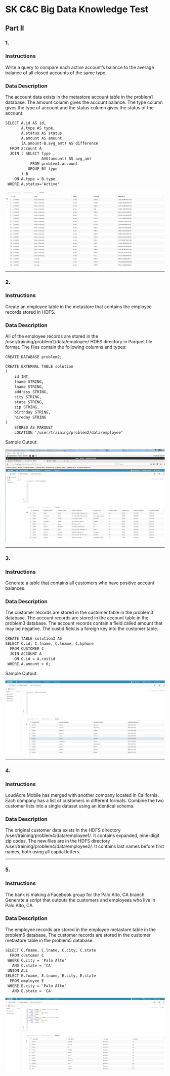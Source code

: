 # SK C&C Big Data Knowledge Test
## Part II

### 1.

### Instructions

Write a query to compare each active account’s balance to the average balance of all closed accounts of the same type.

### Data Description

The account data exists in the metastore account table in the problem1 database. The amount column gives the account balance. The type column gives the type of account and the status column gives the status of the account.

```
SELECT A.id AS id,
       A.type AS type,
       A.status AS status,
       A.amount AS amount,
       (A.amount-B.avg_amt) AS difference
  FROM account A
  JOIN ( SELECT type ,
                AVG(amount) AS avg_amt
           FROM problem1.account
          GROUP BY type
       ) B
    ON A.type = B.type
 WHERE A.status='Active'
 ```
 
![photo.PNG](https://github.com/jamesj4318/SKCC_20190719_FinalTest/blob/master/challenges/images/part2-1-result.PNG?raw=true)

----------------------------------------------------------------------------------------------------------------------------------------
### 2.

### Instructions

Create an employee table in the metastore that contains the employee records stored in HDFS.

### Data Description
All of the employee records are stored in the /user/training/problem2/data/employee/ HDFS directory in Parquet file format.
The files contain the following columns and types:

```
CREATE DATABASE problem2;
```

```
CREATE EXTERNAL TABLE solution
(
    id INT,
    fname STRING,
    lname STRING,
    address STRING,
    city STRING,
    state STRING,
    zip STRING,
    birthday STRING,
    hireday STRING
)
    STORED AS PARQUET
    LOCATION '/user/training/problem2/data/employee'
```

Sample Output:

![photo.PNG](https://github.com/jamesj4318/SKCC_20190719_FinalTest/blob/master/challenges/images/part2-2.PNG?raw=true)

----------------------------------------------------------------------------------------------------------------------------------------
### 3.

### Instructions

Generate a table that contains all customers who have positive account balances.

### Data Description

The customer records are stored in the customer table in the problem3 database. The account records are stored in the account table in the problem3 database. The account records contain a field called amount that may be negative. The custid field is a foreign key into the customer table.

```
CREATE TABLE solution3 AS
SELECT C.id, C.fname, C.lname, C.hphone
  FROM CUSTOMER C
  JOIN ACCOUNT A
    ON C.id = A.custid
 WHERE A.amount > 0;
```

Sample Output:

![photo.PNG](https://github.com/jamesj4318/SKCC_20190719_FinalTest/blob/master/challenges/images/part2-3.PNG?raw=true)

----------------------------------------------------------------------------------------------------------------------------------------
### 4.

### Instructions

LoudAcre Mobile has merged with another company located in California. Each company has a list of customers in different formats. Combine the two customer lists into a single dataset using an identical schema.

### Data Description
The original customer data exists in the HDFS directory /user/training/problem4/data/employee1/. It contains expanded, nine-digit zip codes. The new files are in the HDFS directory /user/training/problem4/data/employee2/. It contains last names before first names, both using all capital letters.

----------------------------------------------------------------------------------------------------------------------------------------
### 5.

### Instructions

The bank is making a Facebook group for the Palo Alto, CA branch. Generate a script that outputs the customers and employees who live in Palo Alto, CA.

### Data Description

The employee records are stored in the employee metastore table in the problem5 database, The customer records are stored in the customer metastore table in the problem5 database.

```
SELECT C.fname, C.lname, C.city, C.state
  FROM customer C
 WHERE C.city = 'Palo Alto'
   AND C.state = 'CA'
 UNION ALL
SELECT E.fname, E.lname, E.city, E.state
  FROM employee E
 WHERE E.city = 'Palo Alto'
   AND E.state = 'CA'
```

![photo.PNG](https://github.com/jamesj4318/SKCC_20190719_FinalTest/blob/master/challenges/images/part2-5.PNG?raw=true)





